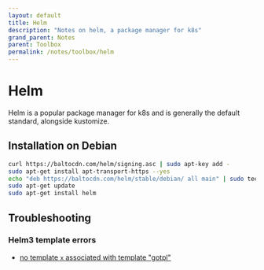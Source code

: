 ```yaml
---
layout: default
title: Helm
description: "Notes on helm, a package manager for k8s"
grand_parent: Notes
parent: Toolbox
permalink: /notes/toolbox/helm
---
```


# Helm
Helm is a popular package manager for k8s and is generally the default standard, alongside kustomize.

## Installation on Debian

```bash
curl https://baltocdn.com/helm/signing.asc | sudo apt-key add -
sudo apt-get install apt-transport-https --yes
echo "deb https://baltocdn.com/helm/stable/debian/ all main" | sudo tee /etc/apt/sources.list.d/helm-stable-debian.list
sudo apt-get update
sudo apt-get install helm
```

## Troubleshooting

### Helm3 template errors
- [no template `x` associated with template "gotpl"](https://stackoverflow.com/questions/70899601/helm3-template-error-calling-include-template-no-template-microservice-labels)
